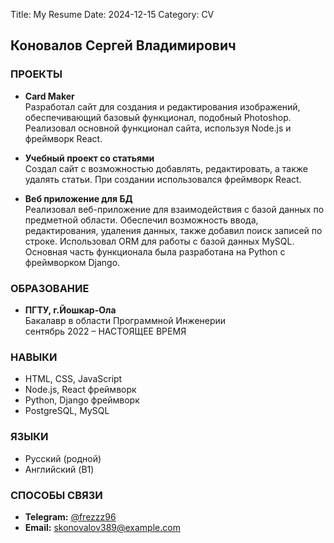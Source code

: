 Title: My Resume
Date: 2024-12-15
Category: CV

## Коновалов Сергей Владимирович

### ПРОЕКТЫ

- **Card Maker**  
  Разработал сайт для создания и редактирования изображений, обеспечивающий базовый функционал, подобный Photoshop. Реализовал основной функционал сайта, используя Node.js и фреймворк React.

- **Учебный проект со статьями**  
  Создал сайт с возможностью добавлять, редактировать, а также удалять статьи. При создании использовался фреймворк React.

- **Веб приложение для БД**  
  Реализовал веб-приложение для взаимодействия с базой данных по предметной области. Обеспечил возможность ввода, редактирования, удаления данных, также добавил поиск записей по строке. Использовал ORM для работы с базой данных MySQL. Основная часть функционала была разработана на Python с фреймворком Django.

### ОБРАЗОВАНИЕ

- **ПГТУ, г.Йошкар-Ола**  
  Бакалавр в области Программной Инженерии  
  сентябрь 2022 – НАСТОЯЩЕЕ ВРЕМЯ

### НАВЫКИ

- HTML, CSS, JavaScript
- Node.js, React фреймворк
- Python, Django фреймворк
- PostgreSQL, MySQL

### ЯЗЫКИ

- Русский (родной)
- Английский (B1)

### СПОСОБЫ СВЯЗИ

- **Telegram:** [@frezzz96](https://t.me/frezzz96)
- **Email:** skonovalov389@example.com
